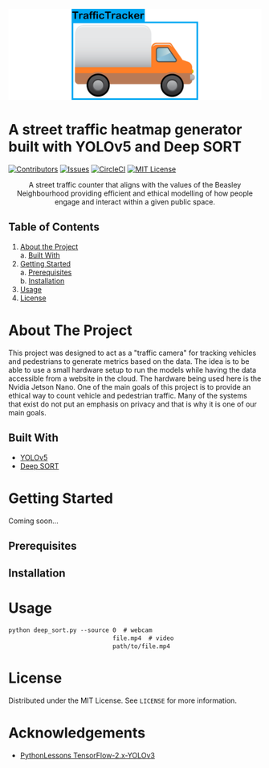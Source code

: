 ![](TrafficTracker-logo-wide.png)

# A street traffic heatmap generator built with YOLOv5 and Deep SORT

[![Contributors][contributors-shield]][contributors-url]
[![Issues][issues-shield]][issues-url]
[![CircleCI][circleci-url]][circleci-shield]
[![MIT License][license-shield]][license-url]

<div align="center">A street traffic counter that aligns with the values of the Beasley Neighbourhood providing efficient and ethical modelling of how people engage and interact within a given public space.
</div>

## Table of Contents
1. [About the Project](#about-the-project)\
    a. [Built With](#built-with)
3. [Getting Started](#getting-started)\
    a. [Prerequisites](#prerequisites)\
    b. [Installation](#installation)
4. [Usage](#usage)
5. [License](#license)

# About The Project
This project was designed to act as a "traffic camera" for tracking vehicles and pedestrians to generate metrics based on the data.
The idea is to be able to use a small hardware setup to run the models while having the data accessible from a website in the cloud.
The hardware being used here is the Nvidia Jetson Nano.
One of the main goals of this project is to provide an ethical way to count vehicle and pedestrian traffic.
Many of the systems that exist do not put an emphasis on privacy and that is why it is one of our main goals.

## Built With
- [YOLOv5](https://github.com/ultralytics/yolov5)
- [Deep SORT](https://github.com/nwojke/deep_sort)

# Getting Started
Coming soon...
## Prerequisites
## Installation

# Usage
```
python deep_sort.py --source 0  # webcam
                             file.mp4  # video
                             path/to/file.mp4
```

# License
Distributed under the MIT License. See `LICENSE` for more information.

# Acknowledgements
- [PythonLessons TensorFlow-2.x-YOLOv3](https://github.com/pythonlessons/TensorFlow-2.x-YOLOv3)


[contributors-shield]: https://img.shields.io/github/contributors/McMasterAI/BNA-traffic-mapper.svg
[contributors-url]: https://github.com/McMasterAI/BNA-traffic-mapper/graphs/contributors
[issues-shield]: https://img.shields.io/github/issues/McMasterAI/BNA-traffic-mapper.svg
[issues-url]: https://github.com/McMasterAI/BNA-traffic-mapper/issues
[circleci-url]: https://circleci.com/gh/McMasterAI/BNA-traffic-mapper.svg?style=shield
[circleci-shield]: https://circleci.com/gh/McMasterAI/BNA-traffic-mapper
[license-shield]: https://img.shields.io/github/license/McMasterAI/BNA-traffic-mapper.svg
[license-url]: https://github.com/McMasterAI/BNA-traffic-mapper/blob/master/LICENSE.txt
